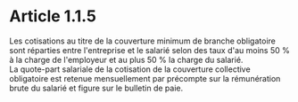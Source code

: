 # Article 1.1.5

  
Les cotisations au titre de la couverture minimum de branche obligatoire sont réparties entre l'entreprise et le salarié selon des taux d'au moins 50 % à la charge de l'employeur et au plus 50 % la charge du salarié.  
La quote-part salariale de la cotisation de la couverture collective obligatoire est retenue mensuellement par précompte sur la rémunération brute du salarié et figure sur le bulletin de paie.

